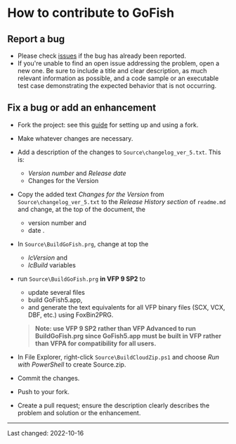 # How to contribute to GoFish

## Report a bug
- Please check [issues](https://github.com/VFPXGoFish/issues) if the bug has already been reported.
- If you're unable to find an open issue addressing the problem, open a new one. Be sure to include a title and clear description, as much relevant information as possible, and a code sample or an executable test case demonstrating the expected behavior that is not occurring.

## Fix a bug or add an enhancement
- Fork the project: see this [guide](https://www.dataschool.io/how-to-contribute-on-github/) for setting up and using a fork.
- Make whatever changes are necessary.
- Add a description of the changes to `Source\changelog_ver_5.txt`. This is:
   - *Version number* and *Release date*
   - Changes for the Version
- Copy the added text *Changes for the Version* from `Source\changelog_ver_5.txt` to the *Release History section* of `readme.md` and change, at the top of the document, the
  - version number and
  - date .
- In `Source\BuildGoFish.prg`, change at top the 
  - *lcVersion* and 
  - *lcBuild* variables   

- run `Source\BuildGoFish.prg` **in VFP 9 SP2** to
  - update several files
  - build GoFish5.app,
   - and generate the text equivalents for all VFP binary files (SCX, VCX, DBF, etc.) using FoxBin2PRG.
   > **Note: use VFP 9 SP2 rather than VFP Advanced to run BuildGoFish.prg since GoFish5.app must be built in VFP rather than VFPA for compatibility for all users.**

- In File Explorer, right-click `Source\BuildCloudZip.ps1` and choose *Run with PowerShell* to create Source.zip.
- Commit the changes.
- Push to your fork.
- Create a pull request; ensure the description clearly describes the problem and solution or the enhancement.

----
Last changed: 2022-10-16